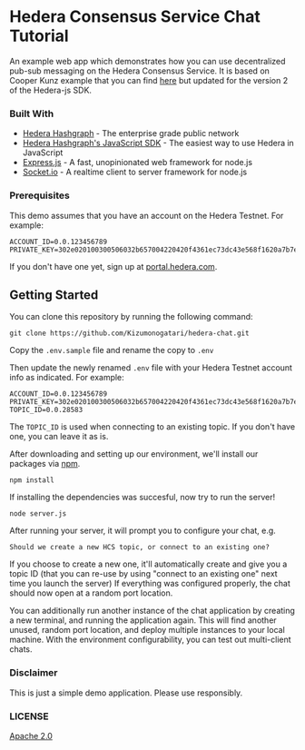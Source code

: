 # Hedera Consensus Service Chat Tutorial

An example web app which demonstrates how you can use decentralized pub-sub messaging on the Hedera Consensus Service.
It is based on Cooper Kunz example that you can find [here](#) but updated for the version 2 of the Hedera-js SDK.

### Built With

- [Hedera Hashgraph](https://www.hedera.com/) - The enterprise grade public network
- [Hedera Hashgraph's JavaScript SDK](https://github.com/hashgraph/hedera-sdk-js) - The easiest way to use Hedera in JavaScript
- [Express.js](https://expressjs.com/) - A fast, unopinionated web framework for node.js
- [Socket.io](https://socket.io/) - A realtime client to server framework for node.js

### Prerequisites

This demo assumes that you have an account on the Hedera Testnet. For example:

```
ACCOUNT_ID=0.0.123456789
PRIVATE_KEY=302e020100300506032b657004220420f4361ec73dc43e568f1620a7b7ecb7330790b8a1c7620f1ce353aa1de4f0eaa6
```

If you don't have one yet, sign up at [portal.hedera.com](https://portal.hedera.com/).

## Getting Started

You can clone this repository by running the following command:

```
git clone https://github.com/Kizumonogatari/hedera-chat.git
```

Copy the `.env.sample` file and rename the copy to `.env`

Then update the newly renamed `.env` file with your Hedera Testnet account info as indicated. For example:

```
ACCOUNT_ID=0.0.123456789
PRIVATE_KEY=302e020100300506032b657004220420f4361ec73dc43e568f1620a7b7ecb7330790b8a1c7620f1ce353aa1de4f0eaa6
TOPIC_ID=0.0.28583
```
The `TOPIC_ID` is used when connecting to an existing topic. If you don't have one, you can leave it as is.

After downloading and setting up our environment, we'll install our packages via [npm](https://docs.npmjs.com/about-npm/).

```
npm install
```

If installing the dependencies was succesful, now try to run the server!

```
node server.js
```

After running your server, it will prompt you to configure your chat, e.g.

```
Should we create a new HCS topic, or connect to an existing one?
```

If you choose to create a new one, it'll automatically create and give you a topic ID (that you can re-use by using "connect to an existing one" next time you launch the server)
If everything was configured properly, the chat should now open at a random port location.

You can additionally run another instance of the chat application by creating a new terminal, and running the application again. This will find another unused, random port location, and deploy multiple instances to your local machine. With the environment configurability, you can test out multi-client chats.

### Disclaimer

This is just a simple demo application. Please use responsibly.

### LICENSE

[Apache 2.0](LICENSE)